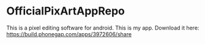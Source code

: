 # OfficialPixArtAppRepo
This is a pixel editing software for android.
This is my app. Download it here: https://build.phonegap.com/apps/3972606/share
